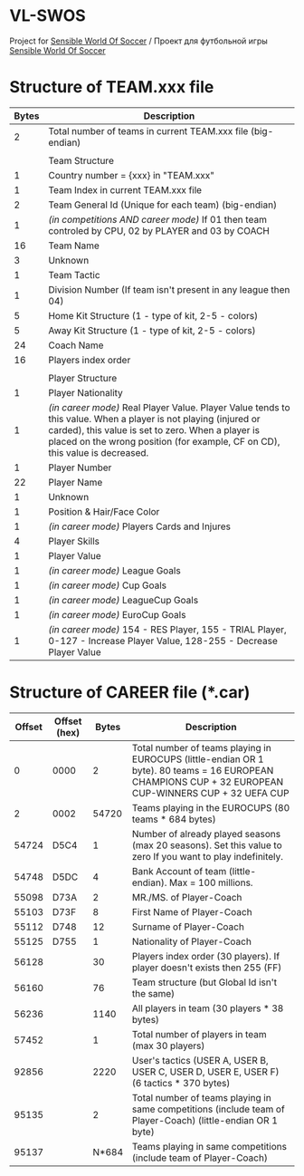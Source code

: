 # VL-SWOS
Project for [Sensible World Of Soccer](https://en.wikipedia.org/wiki/Sensible_World_of_Soccer) / Проект для футбольной игры [Sensible World Of Soccer](https://ru.wikipedia.org/wiki/Sensible_Soccer)

# Structure of TEAM.xxx file
|Bytes|Description|
|---|---|
|2|Total number of teams in current TEAM.xxx file (big-endian)|
|||
||Team Structure|
|1|Country number = {xxx} in "TEAM.xxx"|
|1|Team Index in current TEAM.xxx file|
|2|Team General Id (Unique for each team) (big-endian)|
|1|_(in competitions AND career mode)_ If 01 then team controled by CPU, 02 by PLAYER and 03 by COACH|
|16|Team Name|
|3|Unknown|
|1|Team Tactic|
|1|Division Number (If team isn't present in any league then 04)|
|5|Home Kit Structure (1 - type of kit, 2-5 - colors)|
|5|Away Kit Structure (1 - type of kit, 2-5 - colors)|
|24|Coach Name|
|16|Players index order|
|||
||Player Structure|
|1|Player Nationality|
|1|_(in career mode)_ Real Player Value. Player Value tends to this value. When a player is not playing (injured or carded), this value is set to zero. When a player is placed on the wrong position (for example, CF on CD), this value is decreased.|
|1|Player Number|
|22|Player Name|
|1|Unknown|
|1|Position & Hair/Face Color|
|1|_(in career mode)_ Players Cards and Injures|
|4|Player Skills|
|1|Player Value|
|1|_(in career mode)_ League Goals|
|1|_(in career mode)_ Cup Goals|
|1|_(in career mode)_ LeagueCup Goals|
|1|_(in career mode)_ EuroCup Goals|
|1|_(in career mode)_ 154 - RES Player, 155 - TRIAL Player, 0-127 - Increase Player Value, 128-255 - Decrease Player Value|

# Structure of CAREER file (*.car)
|Offset|Offset (hex)|Bytes|Description|
|---|---|---|---|
|0|0000|2|Total number of teams playing in EUROCUPS (little-endian OR 1 byte). 80 teams = 16 EUROPEAN CHAMPIONS CUP + 32 EUROPEAN CUP-WINNERS CUP + 32 UEFA CUP|
|2|0002|54720|Teams playing in the EUROCUPS (80 teams * 684 bytes)|
|54724|D5C4|1|Number of already played seasons (max 20 seasons). Set this value to zero If you want to play indefinitely.|
|54748|D5DC|4|Bank Account of team (little-endian). Max = 100 millions.|
|55098|D73A|2|MR./MS. of Player-Coach|
|55103|D73F|8|First Name of Player-Coach|
|55112|D748|12|Surname of Player-Coach|
|55125|D755|1|Nationality of Player-Coach|
|56128||30|Players index order (30 players). If player doesn't exists then 255 (FF)|
|56160||76|Team structure (but Global Id isn't the same)|
|56236||1140|All players in team (30 players * 38 bytes)|
|57452||1|Total number of players in team (max 30 players)|
|92856||2220|User's tactics (USER A, USER B, USER C, USER D, USER E, USER F) (6 tactics * 370 bytes)|
|95135||2|Total number of teams playing in same competitions (include team of Player-Coach) (little-endian OR 1 byte)|
|95137||N*684|Teams playing in same competitions (include team of Player-Coach)|
